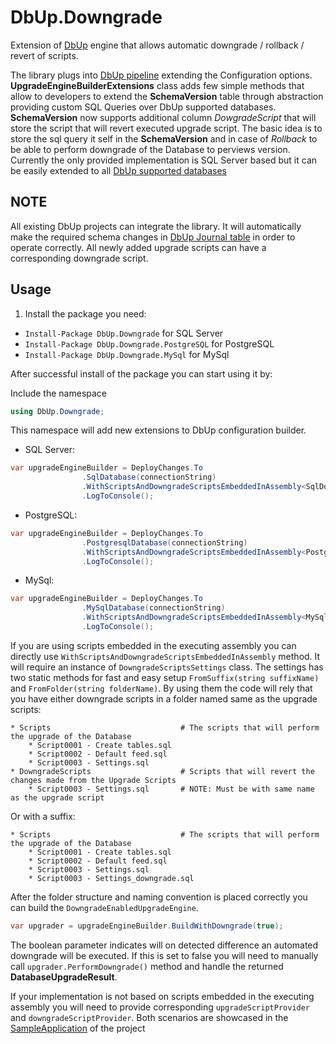 # DbUp.Downgrade
Extension of [DbUp](https://github.com/DbUp/DbUp) engine that allows automatic downgrade / rollback / revert of scripts.

The library plugs into [DbUp pipeline](https://github.com/DbUp/DbUp/blob/master/docs/usage.md) extending the Configuration options. **UpgradeEngineBuilderExtensions** class adds few simple methods that allow to developers to extend the **SchemaVersion** table through abstraction providing custom SQL Queries over DbUp supported databases. **SchemaVersion** now supports additional column *DowgradeScript* that will store the script that will revert executed upgrade script. The basic idea is to store the sql query it self in the **SchemaVersion** and in case of *Rollback* to be able to perform downgrade of the Database to perviews version. Currently the only provided implementation is SQL Server based but it can be easily extended to all [DbUp supported databases](https://github.com/DbUp/DbUp/blob/master/docs/supported-databases.md)

## NOTE
All existing DbUp projects can integrate the library. It will automatically make the required schema changes in [DbUp Journal table](https://github.com/DbUp/DbUp/blob/master/docs/more-info/journaling.md) in order to operate correctly. All newly added upgrade scripts can have a corresponding downgrade script.

## Usage
1. Install the package you need:
- ```Install-Package DbUp.Downgrade``` for SQL Server
- ```Install-Package DbUp.Downgrade.PostgreSQL``` for PostgreSQL
- ```Install-Package DbUp.Downgrade.MySql``` for MySql

After successful install of the package you can start using it by:

Include the namespace
```csharp
using DbUp.Downgrade;
```

This namespace will add new extensions to DbUp configuration builder.
- SQL Server:
```csharp
var upgradeEngineBuilder = DeployChanges.To
                .SqlDatabase(connectionString)
                .WithScriptsAndDowngradeScriptsEmbeddedInAssembly<SqlDowngradeEnabledTableJournal>(Assembly.GetExecutingAssembly(), DowngradeScriptsSettings.FromSuffix())
                .LogToConsole();
```
- PostgreSQL:
```csharp
var upgradeEngineBuilder = DeployChanges.To
                .PostgresqlDatabase(connectionString)
                .WithScriptsAndDowngradeScriptsEmbeddedInAssembly<PostgresDowngradeEnabledTableJournal>(Assembly.GetExecutingAssembly(), settings)
                .LogToConsole();
```
- MySql:
```csharp
var upgradeEngineBuilder = DeployChanges.To
                .MySqlDatabase(connectionString)
                .WithScriptsAndDowngradeScriptsEmbeddedInAssembly<MySqlDowngradeEnabledTableJournal>(Assembly.GetExecutingAssembly(), settings)
                .LogToConsole();
```

If you are using scripts embedded in the executing assembly you can directly use ```WithScriptsAndDowngradeScriptsEmbeddedInAssembly``` method. It will require an instance of ```DowngradeScriptsSettings``` class.
The settings has two static methods for fast and easy setup ```FromSuffix(string suffixName)``` and ```FromFolder(string folderName)```. By using them the code will rely that you have either downgrade scripts in a folder named same as the upgrade scripts:
```
* Scripts                             # The scripts that will perform the upgrade of the Database
    * Script0001 - Create tables.sql
    * Script0002 - Default feed.sql
    * Script0003 - Settings.sql
* DowngradeScripts                    # Scripts that will revert the changes made from the Upgrade Scripts
    * Script0003 - Settings.sql       # NOTE: Must be with same name as the upgrade script
```
Or with a suffix:
```
* Scripts                             # The scripts that will perform the upgrade of the Database
    * Script0001 - Create tables.sql
    * Script0002 - Default feed.sql
    * Script0003 - Settings.sql
    * Script0003 - Settings_downgrade.sql
```

After the folder structure and naming convention is placed correctly you can build the ```DowngradeEnabledUpgradeEngine```.
```csharp
var upgrader = upgradeEngineBuilder.BuildWithDowngrade(true);
```
The boolean parameter indicates will on detected difference an automated downgrade will be executed. If this is set to false you will need to manually call ```upgrader.PerformDowngrade()``` method and handle the returned **DatabaseUpgradeResult**.

If your implementation is not based on scripts embedded in the executing assembly you will need to provide corresponding ```upgradeScriptProvider``` and ```downgradeScriptProvider```.
Both scenarios are showcased in the [SampleApplication](https://github.com/asimeonov/DbUp.Downgrade/tree/master/src/SampleApplication) of the project
